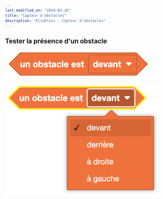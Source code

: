 ```yaml
---
last_modified_on: "2024-02-26"
title: "Capteur d'obstacles"
description: "Elioblocs - Capteur d'obstacles"
---
```



## Tester la présence d'un obstacle

![Check obstacle](../../../static/img/elioblocs/blocs/obstacles/test-obstacles.png)

![Select sensor position](../../../static/img/elioblocs/blocs/obstacles/choix-obstacle.png)
